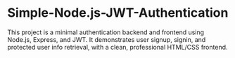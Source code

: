 # Simple-Node.js-JWT-Authentication
This project is a minimal authentication backend and frontend using Node.js, Express, and JWT. It demonstrates user signup, signin, and protected user info retrieval, with a clean, professional HTML/CSS frontend.
